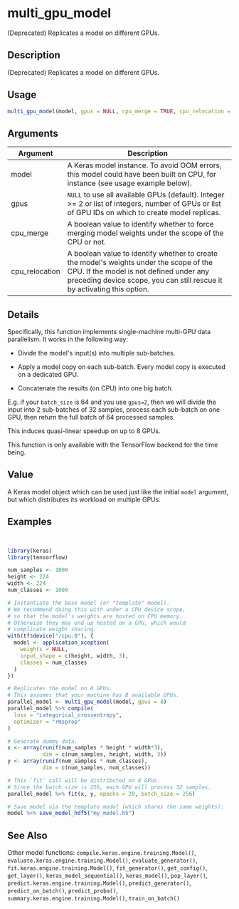 # multi_gpu_model


(Deprecated) Replicates a model on different GPUs.




## Description

(Deprecated) Replicates a model on different GPUs.





## Usage
```r
multi_gpu_model(model, gpus = NULL, cpu_merge = TRUE, cpu_relocation = FALSE)
```




## Arguments


Argument      |Description
------------- |----------------
model | A Keras model instance. To avoid OOM errors, this model could have been built on CPU, for instance (see usage example below).
gpus | ``NULL`` to use all available GPUs (default). Integer >= 2 or list of integers, number of GPUs or list of GPU IDs on which to create model replicas.
cpu_merge | A boolean value to identify whether to force merging model weights under the scope of the CPU or not.
cpu_relocation | A boolean value to identify whether to create the model's weights under the scope of the CPU. If the model is not defined under any preceding device scope, you can still rescue it by activating this option.




## Details

Specifically, this function implements single-machine
multi-GPU data parallelism. It works in the following way:


*  Divide the model's input(s) into multiple sub-batches.

*  Apply a model copy on each sub-batch. Every model copy
is executed on a dedicated GPU.

*  Concatenate the results (on CPU) into one big batch.


E.g. if your ``batch_size`` is 64 and you use ``gpus=2``,
then we will divide the input into 2 sub-batches of 32 samples,
process each sub-batch on one GPU, then return the full
batch of 64 processed samples.

This induces quasi-linear speedup on up to 8 GPUs.

This function is only available with the TensorFlow backend
for the time being.





## Value

A Keras model object which can be used just like the initial
``model`` argument, but which distributes its workload on multiple GPUs.





## Examples

```r


library(keras)
library(tensorflow)

num_samples <- 1000
height <- 224
width <- 224
num_classes <- 1000

# Instantiate the base model (or "template" model).
# We recommend doing this with under a CPU device scope,
# so that the model's weights are hosted on CPU memory.
# Otherwise they may end up hosted on a GPU, which would
# complicate weight sharing.
with(tf$device("/cpu:0"), {
  model <- application_xception(
    weights = NULL,
    input_shape = c(height, width, 3),
    classes = num_classes
  )
})

# Replicates the model on 8 GPUs.
# This assumes that your machine has 8 available GPUs.
parallel_model <- multi_gpu_model(model, gpus = 8)
parallel_model %>% compile(
  loss = "categorical_crossentropy",
  optimizer = "rmsprop"
)

# Generate dummy data.
x <- array(runif(num_samples * height * width*3),
           dim = c(num_samples, height, width, 3))
y <- array(runif(num_samples * num_classes),
           dim = c(num_samples, num_classes))

# This `fit` call will be distributed on 8 GPUs.
# Since the batch size is 256, each GPU will process 32 samples.
parallel_model %>% fit(x, y, epochs = 20, batch_size = 256)

# Save model via the template model (which shares the same weights):
model %>% save_model_hdf5("my_model.h5")

```






## See Also

Other model functions: 
`compile.keras.engine.training.Model()`,
`evaluate.keras.engine.training.Model()`,
`evaluate_generator()`,
`fit.keras.engine.training.Model()`,
`fit_generator()`,
`get_config()`,
`get_layer()`,
`keras_model_sequential()`,
`keras_model()`,
`pop_layer()`,
`predict.keras.engine.training.Model()`,
`predict_generator()`,
`predict_on_batch()`,
`predict_proba()`,
`summary.keras.engine.training.Model()`,
`train_on_batch()`




